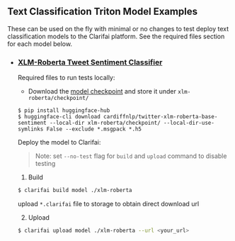 ## Text Classification Triton Model Examples

These can be used on the fly with minimal or no changes to test deploy text classification models to the Clarifai platform. See the required files section for each model below.

* ### [XLM-Roberta Tweet Sentiment Classifier](./xlm-roberta/)

	Required files to run tests locally:

	* Download the [model checkpoint](https://huggingface.co/cardiffnlp/twitter-xlm-roberta-base-sentiment/tree/main) and store it under `xlm-roberta/checkpoint/`

	```
	$ pip install huggingface-hub
	$ huggingface-cli download cardiffnlp/twitter-xlm-roberta-base-sentiment --local-dir xlm-roberta/checkpoint/ --local-dir-use-symlinks False --exclude *.msgpack *.h5
	```

	Deploy the model to Clarifai:
	
	>Note: set `--no-test` flag for `build` and `upload` command to disable testing

	1. Build

	```bash
	$ clarifai build model ./xlm-roberta
	```
	
	upload `*.clarifai` file to storage to obtain direct download url

	2. Upload

	```bash
	$ clarifai upload model ./xlm-roberta --url <your_url> 
	```

